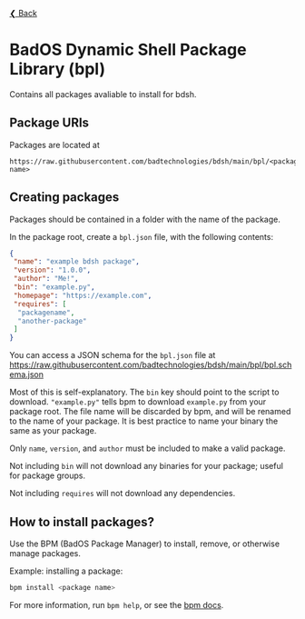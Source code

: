 [❮ Back](.)

# BadOS Dynamic Shell Package Library (bpl)

Contains all packages avaliable to install for bdsh.

## Package URIs

Packages are located at

```url
https://raw.githubusercontent.com/badtechnologies/bdsh/main/bpl/<package name>
```

## Creating packages

Packages should be contained in a folder with the name of the package.

In the package root, create a `bpl.json` file, with the following contents:

```json
{
 "name": "example bdsh package",
 "version": "1.0.0",
 "author": "Me!",
 "bin": "example.py",
 "homepage": "https://example.com",
 "requires": [
  "packagename",
  "another-package"
 ]
}
```

You can access a JSON schema for the `bpl.json` file at <https://raw.githubusercontent.com/badtechnologies/bdsh/main/bpl/bpl.schema.json>

Most of this is self-explanatory. The `bin` key should point to the script to download. `"example.py"` tells bpm to download `example.py` from your package root.
The file name will be discarded by bpm, and will be renamed to the name of your package. It is best practice to name your binary the same as your package.

Only `name`, `version`, and `author` must be included to make a valid package.

Not including `bin` will not download any binaries for your package; useful for package groups.

Not including `requires` will not download any dependencies.

## How to install packages?

Use the BPM (BadOS Package Manager) to install, remove, or otherwise manage packages.

Example: installing a package:

```sh
bpm install <package name>
```

For more information, run `bpm help`, or see the [bpm docs](bpm.md).
